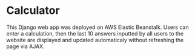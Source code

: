 # Calculator
This Django web app was deployed on AWS Elastic Beanstalk.
Users can enter a calculation, then the last 10 answers inputted by all users to the website
are displayed and updated automaticaly without refreshing the page via AJAX. 


